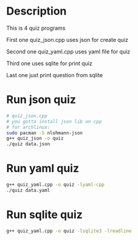 # Description
This is 4 quiz programs

First one quiz_json.cpp uses json for create quiz

Second one quiz_yaml.cpp uses yaml file for quiz

Third one uses sqlite for print quiz

Last one just print question from sqlite

# Run json quiz
```bash
# quiz_json.cpp
# you gotta install json lib on cpp
# for archlinux:
sudo pacman -S nlohmann-json
g++ quiz_json -o quiz
./quiz data.json
```

# Run yaml quiz
```bash
g++ quiz_yaml.cpp -o quiz -lyaml-cpp
./quiz data.yaml
```

# Run sqlite quiz
```bash
g++ quiz_yaml.cpp -o quiz -lsqlite3 -lreadline
```